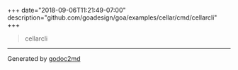 +++
date="2018-09-06T11:21:49-07:00"
description="github.com/goadesign/goa/examples/cellar/cmd/cellarcli"
+++


> cellarcli





- - -
Generated by [godoc2md](https://godoc.org/github.com/davecheney/godoc2md)
